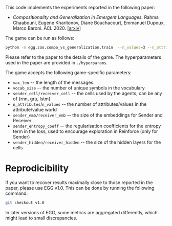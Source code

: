 This code implements the experiments reported in the following paper:
* _Compositionality and Generalization in Emergent Languages._ Rahma Chaabouni, Eugene Kharitonov, Diane Bouchacourt, Emmanuel Dupoux, Marco Baroni. ACL 2020. [[arxiv]](https://arxiv.org/abs/2004.09124)

The game can be run as follows:

```bash
python -m egg.zoo.compo_vs_generalization.train  --n_values=3 --n_attributes=5 --vocab_size=200 --max_len=2 --batch_size=5120 --sender_cell=lstm --receiver_cell=lstm --random_seed=1
```
Please refer to the paper to the details of the game. The hyperparameters used in the paper are provided in `./hyperparams`.


The game accepts the following game-specific parameters:
 * `max_len` -- the length of the messages.
 * `vocab_size` -- the number of unique symbols in the vocabulary
 * `sender_cell/receiver_cell` -- the cells used by the agents; can be any of {rnn, gru, lstm}
 * `n_attributes`/`n_values` -- the number of attributes/values in the attribute/value world
 * `sender_emb/receiver_emb` -- the size of the embeddings for Sender and Receiver
 * `sender_entropy_coeff` -- the regularisation coefficients for the
 entropy term in the loss, used to encourage exploration in Reinforce (only for Sender)
 * `sender_hidden/receiver_hidden` -- the size of the hidden layers for the cells
 
# Reprodicibility
If you want to recover results maximally close to those reported in the paper, please use EGG v1.0. This can be done by running the following command:
```bash
git checkout v1.0
```
In later versions of EGG, some metrics are aggregated differently, which might lead to small discrepancies.
